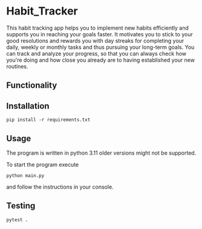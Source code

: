# Habit_Tracker

This habit tracking app helps you to implement new habits efficiently and supports you in reaching your goals faster.
It motivates you to stick to your good resolutions and rewards you with day streaks for completing your daily, weekly or monthly tasks and thus pursuing your long-term goals.
You can track and analyze your progress, so that you can always check how you're doing and how close you already are to having established your new routines.

## Functionality

## Installation
```shell
pip install -r requirements.txt
```

## Usage
The program is written in python 3.11 older versions might not be supported.

To start the program execute
```shell
python main.py
```
and follow the instructions in your console.

## Testing
```shell
pytest .
```
